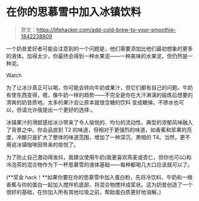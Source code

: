 # 在你的思慕雪中加入冰镇饮料

> 原文：<https://lifehacker.com/add-cold-brew-to-your-smoothie-1842238809>

一个奶昔爱好者可能会注意到的一个问题是，他们需要添加比他们最初想象的更多的液体。加得太少，你最终会得到一种水果泥——一种美味的水果泥，但仍然是一种泥。

Watch

为了让冰沙真正可以喝，你可能会转向牛奶或果汁，但它们都有自己的问题。牛奶有使东西变得，嗯，像牛奶一样的趋势——不完全是你在大汗淋漓的锻炼后想要的清爽的奶昔质地。太多的果汁会让原本就很含糖的饮料 变成糖弹。不掺水也可以，但请允许我提出一个更好的选择:。

冰镇果汁的滑腻感给冰沙带来了令人愉悦的、均匀的流动性，典型的浓郁风味融入了背景之中。你会品尝到 T2 的味道，但相对于更强烈的味道，如香蕉和浆果的亮度，冷酿只是扩大了整体的味道范围，增加了一种深沉、黑暗的 T4。当然，更不用说冰镇咖啡因带来的愉悦了。

为了防止自己激动得发抖，我建议使用牛奶(我更喜欢燕麦或杏仁，但你也可以)和冷泡茶的混合物作为下一杯思慕雪的液体基础——每种都喝几大口应该就可以了。

(**奖金 hack！**如果你要在你的思慕雪中加入蛋白粉，先将冷饮料、牛奶和一根香蕉与你的蛋白一起加入搅拌机底部，将混合物搅拌成浆状。这为奶昔创造了一个很好的基础，在你加入所有其他垃圾之前，帮助蛋白质更好地溶解。)